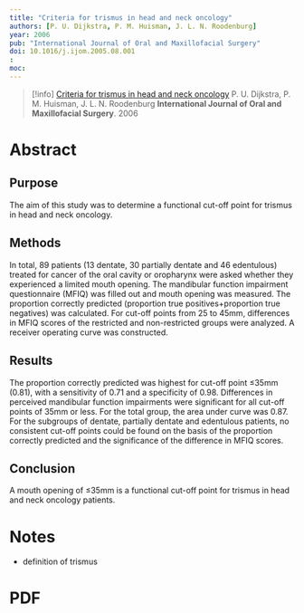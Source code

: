 ```yaml
---
title: "Criteria for trismus in head and neck oncology"
authors: [P. U. Dijkstra, P. M. Huisman, J. L. N. Roodenburg]
year: 2006
pub: "International Journal of Oral and Maxillofacial Surgery"
doi: 10.1016/j.ijom.2005.08.001
: 
moc: 
---
```

>[!info]
[Criteria for trismus in head and neck oncology](https://www.ncbi.nlm.nih.gov/pmc/articles/PMC6373229/)
P. U. Dijkstra, P. M. Huisman, J. L. N. Roodenburg
**International Journal of Oral and Maxillofacial Surgery**. 2006

# Abstract
## Purpose
The aim of this study was to determine a functional cut-off point for trismus in head and neck oncology.

## Methods
In total, 89 patients (13 dentate, 30 partially dentate and 46 edentulous) treated for cancer of the oral cavity or oropharynx were asked whether they experienced a limited mouth opening. The mandibular function impairment questionnaire (MFIQ) was filled out and mouth opening was measured. The proportion correctly predicted (proportion true positives+proportion true negatives) was calculated. For cut-off points from 25 to 45mm, differences in MFIQ scores of the restricted and non-restricted groups were analyzed. A receiver operating curve was constructed.

## Results
The proportion correctly predicted was highest for cut-off point ≤35mm (0.81), with a sensitivity of 0.71 and a specificity of 0.98. Differences in perceived mandibular function impairments were significant for all cut-off points of 35mm or less. For the total group, the area under curve was 0.87. For the subgroups of dentate, partially dentate and edentulous patients, no consistent cut-off points could be found on the basis of the proportion correctly predicted and the significance of the difference in MFIQ scores.

## Conclusion
A mouth opening of ≤35mm is a functional cut-off point for trismus in head and neck oncology patients.

# Notes
- definition of trismus

# PDF